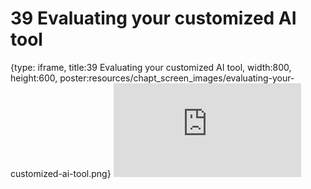 # 39 Evaluating your customized AI tool
 
{type: iframe, title:39 Evaluating your customized AI tool, width:800, height:600, poster:resources/chapt_screen_images/evaluating-your-customized-ai-tool.png}
![](https://hutchdatascience.org/AI_for_Decision_Makers/no_toc/evaluating-your-customized-ai-tool.html)
 

 
